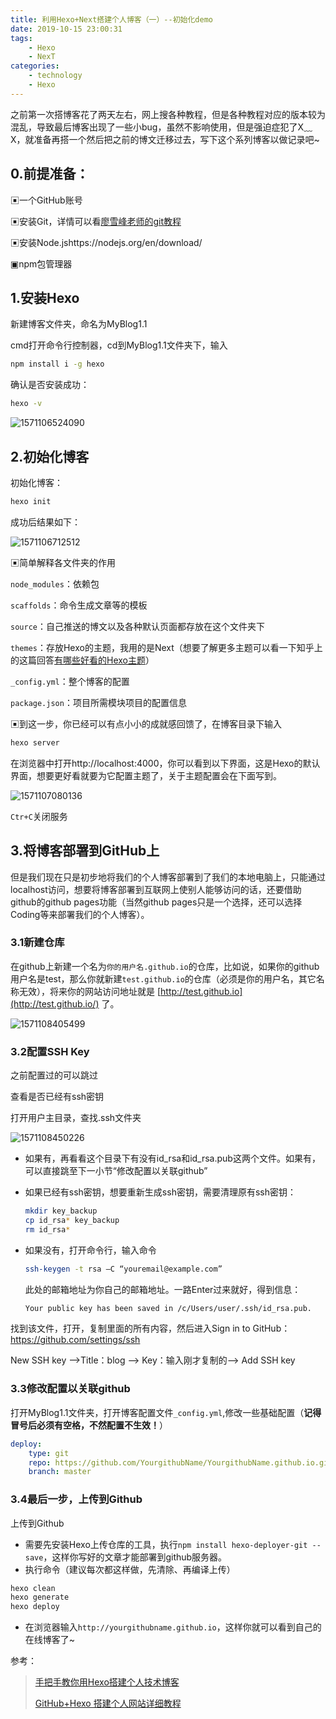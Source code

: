 ```yaml
---
title: 利用Hexo+Next搭建个人博客（一）--初始化demo
date: 2019-10-15 23:00:31
tags: 
	- Hexo
	- NexT
categories:
	- technology
	- Hexo
---
```


之前第一次搭博客花了两天左右，网上搜各种教程，但是各种教程对应的版本较为混乱，导致最后博客出现了一些小bug，虽然不影响使用，但是强迫症犯了X﹏X，就准备再搭一个然后把之前的博文迁移过去，写下这个系列博客以做记录吧~

<!--more-->

## 0.前提准备：

▣一个GitHub账号

▣安装Git，详情可以看[廖雪峰老师的git教程](https://www.liaoxuefeng.com/wiki/896043488029600)

▣安装Node.jshttps://nodejs.org/en/download/

▣npm包管理器

## 1.安装Hexo

新建博客文件夹，命名为MyBlog1.1

cmd打开命令行控制器，cd到MyBlog1.1文件夹下，输入

```bash
npm install i -g hexo
```

确认是否安装成功：

```bash
hexo -v
```

![1571106524090](利用Hexo-Next搭建个人博客（一）-初始化demo/1571106524090.png)

## 2.初始化博客

初始化博客：

```bash
hexo init
```

成功后结果如下：

![1571106712512](利用Hexo-Next搭建个人博客（一）-初始化demo/1571106712512.png)

▣简单解释各文件夹的作用

`node_modules`：依赖包

`scaffolds`：命令生成文章等的模板

`source`：自己推送的博文以及各种默认页面都存放在这个文件夹下

`themes`：存放Hexo的主题，我用的是Next（想要了解更多主题可以看一下知乎上的这篇回答[有哪些好看的Hexo主题](https://www.zhihu.com/question/24422335)）

`_config.yml`：整个博客的配置

`package.json`：项目所需模块项目的配置信息

▣到这一步，你已经可以有点小小的成就感回馈了，在博客目录下输入

```bash
hexo server
```

在浏览器中打开http://localhost:4000，你可以看到以下界面，这是Hexo的默认界面，想要更好看就要为它配置主题了，关于主题配置会在下面写到。

![1571107080136](利用Hexo-Next搭建个人博客（一）-初始化demo/1571107080136.png)

`Ctr+C`关闭服务

## 3.将博客部署到GitHub上

但是我们现在只是初步地将我们的个人博客部署到了我们的本地电脑上，只能通过localhost访问，想要将博客部署到互联网上使别人能够访问的话，还要借助github的github pages功能（当然github pages只是一个选择，还可以选择Coding等来部署我们的个人博客）。

### 3.1新建仓库

在github上新建一个名为`你的用户名.github.io`的仓库，比如说，如果你的github用户名是test，那么你就新建`test.github.io`的仓库（必须是你的用户名，其它名称无效），将来你的网站访问地址就是 [http://test.github.io](http://test.github.io/) 了。

![1571108405499](利用Hexo-Next搭建个人博客（一）-初始化demo/1571108405499.png)

### **3.2配置SSH Key**

之前配置过的可以跳过

查看是否已经有ssh密钥

打开用户主目录，查找.ssh文件夹

![1571108450226](利用Hexo-Next搭建个人博客（一）-初始化demo/1571108450226.png)

- 如果有，再看看这个目录下有没有id_rsa和id_rsa.pub这两个文件。如果有，可以直接跳至下一小节“修改配置以关联github”

- 如果已经有ssh密钥，想要重新生成ssh密钥，需要清理原有ssh密钥：

  ```bash
  mkdir key_backup
  cp id_rsa* key_backup
  rm id_rsa*
  ```

- 如果没有，打开命令行，输入命令

  ```bash
  ssh-keygen -t rsa –C “youremail@example.com”
  ```

  此处的邮箱地址为你自己的邮箱地址。一路Enter过来就好，得到信息：

  ```bash
  Your public key has been saved in /c/Users/user/.ssh/id_rsa.pub.
  ```

找到该文件，打开，复制里面的所有内容，然后进入Sign in to GitHub：https://github.com/settings/ssh

New SSH key —>Title：blog —> Key：输入刚才复制的—> Add SSH key

### 3.3修改配置以关联github

打开MyBlog1.1文件夹，打开博客配置文件`_config.yml`,修改一些基础配置（**记得冒号后必须有空格，不然配置不生效！**）

```yaml
deploy:
    type: git
    repo: https://github.com/YourgithubName/YourgithubName.github.io.git
    branch: master
```

### 3.4最后一步，上传到Github

上传到Github

- 需要先安装Hexo上传仓库的工具，执行`npm install hexo-deployer-git --save`，这样你写好的文章才能部署到github服务器。
- 执行命令（建议每次都这样做，先清除、再编译上传）

```bash
hexo clean
hexo generate
hexo deploy
```

- 在浏览器输入`http://yourgithubname.github.io`，这样你就可以看到自己的在线博客了~

参考：

> [手把手教你用Hexo搭建个人技术博客](https://juejin.im/post/5abcd2286fb9a028d66440ba)
>
> [GitHub+Hexo 搭建个人网站详细教程](https://zhuanlan.zhihu.com/p/26625249)

